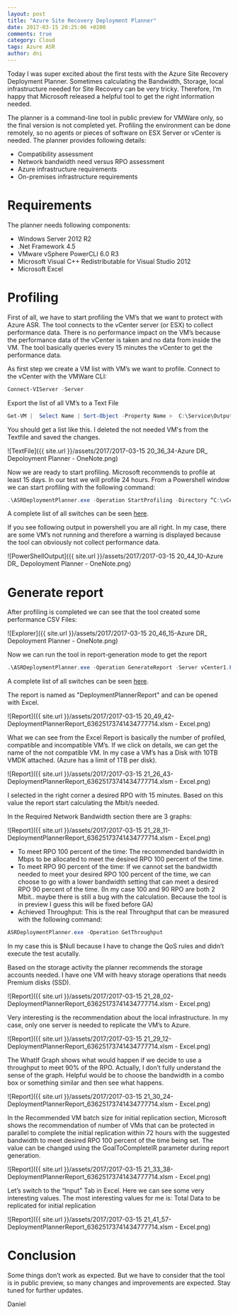 ```yaml
---
layout: post
title: "Azure Site Recovery Deployment Planner"
date: 2017-03-15 20:25:06 +0200
comments: true
category: Cloud
tags: Azure ASR
author: dni
---
```


Today I was super excited about the first tests with the Azure Site Recovery Deployment Planner. Sometimes calculating the Bandwidth, Storage, local infrastructure needed for Site Recovery can be very tricky. Therefore, I’m happy that Microsoft released a helpful tool to get the right information needed. 

<!-- more -->

The planner is a command-line tool in public preview for VMWare only, so the final version is not completed yet. Profiling the environment can be done remotely, so no agents or pieces of software on ESX Server or vCenter is needed. 
The planner provides following details:
-	Compatibility assessment
-	Network bandwidth need versus RPO assessment
-	Azure infrastructure requirements
-	On-premises infrastructure requirements

# Requirements

The planner needs following components:
-	Windows Server 2012 R2
-	.Net Framework 4.5
-	VMware vSphere PowerCLI 6.0 R3
-	Microsoft Visual C++ Redistributable for Visual Studio 2012
-   Microsoft Excel

# Profiling

First of all, we have to start profiling the VM’s that we want to protect with Azure ASR. The tool connects to the vCenter server (or ESX) to collect performance data. There is no performance impact on the VM’s because the performance data of the vCenter is taken and no data from inside the VM. The tool basically queries every 15 minutes the vCenter to get the performance data.

As first step we create a VM list with VM’s we want to profile. Connect to the vCenter with the VMWare CLI:

```powershell
Connect-VIServer -Server
```

Export the list of all VM’s to a Text File

```powershell
Get-VM |  Select Name | Sort-Object -Property Name >  C:\Service\Output.txt
```

You should get a list like this. I deleted the not needed VM's from the Textfile and saved the changes.

![TextFile]({{ site.url }}/assets/2017/2017-03-15 20_36_34-Azure DR_ Depoloyment Planner - OneNote.png)

Now we are ready to start profiling. Microsoft recommends to profile at least 15 days. In our test we will profile 24 hours. From a Powershell window we can start profiling with the following command:

```powershell
.\ASRDeploymentPlanner.exe -Operation StartProfiling -Directory “C:\vCenter1_ProfiledData” -Server vCenter1.FQDN -VMListFile “C:\Service\Output.txt” -NoOfDaysToProfile 0.04 -User vCenterUser1
```

A complete list of all switches can be seen [here](https://docs.microsoft.com/en-us/azure/site-recovery/site-recovery-deployment-planner).

If you see following output in powershell you are all right. In my case, there are some VM’s not running and therefore a warning is displayed because the tool can obviously not collect performance data.

![PowerShellOutput]({{ site.url }}/assets/2017/2017-03-15 20_44_10-Azure DR_ Depoloyment Planner - OneNote.png)

# Generate report

After profiling is completed we can see that the tool created some performance CSV Files:

![Explorer]({{ site.url }}/assets/2017/2017-03-15 20_46_15-Azure DR_ Depoloyment Planner - OneNote.png)

Now we can run the tool in report-generation mode to get the report

```powershell
.\ASRDeploymentPlanner.exe -Operation GenerateReport -Server vCenter1.FQDN -Directory “C:\vCenter1_ProfiledData” -VMListFile “C:\Service\Output.txt”
```

A complete list of all switches can be seen [here](https://docs.microsoft.com/en-us/azure/site-recovery/site-recovery-deployment-planner).

The report is named as "DeploymentPlannerReport" and can be opened with Excel.

![Report]({{ site.url }}/assets/2017/2017-03-15 20_49_42-DeploymentPlannerReport_63625173741434777714.xlsm - Excel.png)

What we can see from the Excel Report is basically the number of profiled, compatible and incompatible VM’s. If we click on details, we can get the name of the not compatible VM. In my case a VM’s has a Disk with 10TB VMDK attached. (Azure has a limit of 1TB per disk).

![Report]({{ site.url }}/assets/2017/2017-03-15 21_26_43-DeploymentPlannerReport_63625173741434777714.xlsm - Excel.png)

I selected in the right corner a desired RPO with 15 minutes. Based on this value the report start calculating the Mbit/s needed.

In the Required Network Bandwidth section there are 3 graphs:

![Report]({{ site.url }}/assets/2017/2017-03-15 21_28_11-DeploymentPlannerReport_63625173741434777714.xlsm - Excel.png)

-   To meet RPO 100 percent of the time: The recommended bandwidth in Mbps to be allocated to meet the desired RPO 100 percent of the time. 
-   To meet RPO 90 percent of the time: If we cannot set the bandwidth needed to meet your desired RPO 100 percent of the time, we can choose to go with a lower bandwidth setting that can meet a desired RPO 90 percent of the time. 
(In my case 100 and 90 RPO are both 2 Mbit.. maybe there is still a bug with the calculation. Because the tool is in preview I guess this will be fixed before GA)
-   Achieved Throughput: This is the real Throughput that can be measured with the following command: 

```powershell
ASRDeploymentPlanner.exe -Operation GetThroughput
```

In my case this is $Null because I have to change the QoS rules and didn’t execute the test acutally.

Based on the storage activity the planner recommends the storage accounts needed. I have one VM with heavy storage operations that needs Premium disks (SSD).

![Report]({{ site.url }}/assets/2017/2017-03-15 21_28_02-DeploymentPlannerReport_63625173741434777714.xlsm - Excel.png)

Very interesting is the recommendation about the local infrastructure. In my case, only one server is needed to replicate the VM’s to Azure.

![Report]({{ site.url }}/assets/2017/2017-03-15 21_29_12-DeploymentPlannerReport_63625173741434777714.xlsm - Excel.png)

The WhatIf Graph shows what would happen if we decide to use a throughput to meet 90% of the RPO. Actually, I don’t fully understand the sense of the graph. Helpful would be to choose the bandwidth in a combo box or something similar and then see what happens.

![Report]({{ site.url }}/assets/2017/2017-03-15 21_30_24-DeploymentPlannerReport_63625173741434777714.xlsm - Excel.png)

In the Recommended VM batch size for initial replication section, Microsoft shows the recommendation of number of VMs that can be protected in parallel to complete the initial replication within 72 hours with the suggested bandwidth to meet desired RPO 100 percent of the time being set. The value can be changed using the GoalToCompleteIR parameter during report generation.

![Report]({{ site.url }}/assets/2017/2017-03-15 21_33_38-DeploymentPlannerReport_63625173741434777714.xlsm - Excel.png)

Let’s switch to the “Input” Tab in Excel. Here we can see some very interesting values. The most interesting values for me is: Total Data to be replicated for initial replication

![Report]({{ site.url }}/assets/2017/2017-03-15 21_41_57-DeploymentPlannerReport_63625173741434777714.xlsm - Excel.png)

# Conclusion

Some things don’t work as expected. But we have to consider that the tool is in public preview, so many changes and improvements are expected. Stay tuned for further updates.

Daniel

